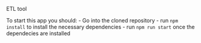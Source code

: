 ETL tool

To start this app you should: 
    - Go into the cloned repository
    - run `npm install` to install the necessary dependencies
    - run `npm run start` once the dependecies are installed
